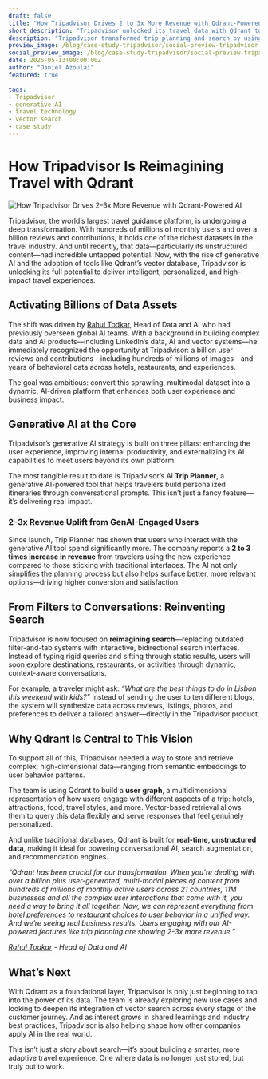 ```yaml
---
draft: false
title: "How Tripadvisor Drives 2 to 3x More Revenue with Qdrant-Powered AI"
short_description: "Tripadvisor unlocked its travel data with Qdrant to deliver personalized AI experiences."
description: "Tripadvisor transformed trip planning and search by using Qdrant to index over a billion user-generated reviews and images. Learn how this powered AI features that boost revenue 2 to 3x for engaged users."
preview_image: /blog/case-study-tripadvisor/social-preview-tripadvisor.jpg
social_preview_image: /blog/case-study-tripadvisor/social-preview-tripadvisor.jpg
date: 2025-05-13T00:00:00Z
author: "Daniel Azoulai"
featured: true

tags:
- Tripadvisor
- generative AI
- travel technology
- vector search
- case study
---
```


# How Tripadvisor Is Reimagining Travel with Qdrant

![How Tripadvisor Drives 2–3x More Revenue with Qdrant-Powered AI](/blog/case-study-tripadvisor/case-study-tripadvisor-summary-dark.jpg)

Tripadvisor, the world’s largest travel guidance platform, is undergoing a deep transformation. With hundreds of millions of monthly users and over a billion reviews and contributions, it holds one of the richest datasets in the travel industry. And until recently, that data—particularly its unstructured content—had incredible  untapped potential. Now, with the rise of generative AI and the adoption of tools like Qdrant’s vector database, Tripadvisor is unlocking its full potential to deliver intelligent, personalized, and high-impact travel experiences.

## Activating Billions of Data Assets

The shift was driven by [Rahul Todkar](https://www.linkedin.com/in/rahultodkar/), Head of Data and AI who had previously overseen global AI teams. With a background in building complex data and AI products—including LinkedIn’s data, AI and vector systems—he immediately recognized the opportunity at Tripadvisor: a billion user reviews and contributions \- including hundreds of millions of images \- and years of behavioral data across hotels, restaurants, and experiences.

The goal was ambitious: convert this sprawling, multimodal dataset into a dynamic, AI-driven platform that enhances both user experience and business impact.

## Generative AI at the Core

Tripadvisor’s generative AI strategy is built on three pillars: enhancing the user experience, improving internal productivity, and externalizing its AI capabilities to meet users beyond its own platform.

The most tangible result to date is Tripadvisor’s AI **Trip Planner**, a generative AI-powered tool that helps travelers build personalized itineraries through conversational prompts. This isn’t just a fancy feature—it’s delivering real impact.

### 2–3x Revenue Uplift from GenAI-Engaged Users

Since launch, Trip Planner has shown that users who interact with the generative AI tool spend significantly more. The company reports a **2 to 3 times increase in revenue** from travelers using the new experience compared to those sticking with traditional interfaces. The AI not only simplifies the planning process but also helps surface better, more relevant options—driving higher conversion and satisfaction.

## From Filters to Conversations: Reinventing Search

Tripadvisor is now focused on **reimagining search**—replacing outdated filter-and-tab systems with interactive, bidirectional search interfaces. Instead of typing rigid queries and sifting through static results, users will soon explore destinations, restaurants, or activities through dynamic, context-aware conversations.

For example, a traveler might ask: *“What are the best things to do in Lisbon this weekend with kids?”* Instead of sending the user to ten different blogs, the system will synthesize data across reviews, listings, photos, and preferences to deliver a tailored answer—directly in the Tripadvisor product.

## Why Qdrant Is Central to This Vision

To support all of this, Tripadvisor needed a way to store and retrieve complex, high-dimensional data—ranging from semantic embeddings to user behavior patterns. 

The team is using Qdrant to build a **user graph**, a multidimensional representation of how users engage with different aspects of a trip: hotels, attractions, food, travel styles, and more. Vector-based retrieval allows them to query this data flexibly and serve responses that feel genuinely personalized.

And unlike traditional databases, Qdrant is built for **real-time, unstructured data**, making it ideal for powering conversational AI, search augmentation, and recommendation engines.

*“Qdrant has been crucial for our transformation. When you're dealing with over a billion plus user-generated, multi-modal pieces of content from hundreds of millions of monthly active users across 21 countries, 11M businesses and all the complex user interactions that come with it, you need a way to bring it all together. Now, we can represent everything from hotel preferences to restaurant choices to user behavior in a unified way. And we’re seeing real business results. Users engaging with our AI-powered features like trip planning are showing 2-3x more revenue.”*

[*Rahul Todkar*](https://www.linkedin.com/in/rahultodkar) *\- Head of Data and AI*

## What’s Next

With Qdrant as a foundational layer, Tripadvisor is only just beginning to tap into the power of its data. The team is already exploring new use cases and looking to deepen its integration of vector search across every stage of the customer journey. And as interest grows in shared learnings and industry best practices, Tripadvisor is also helping shape how other companies apply AI in the real world.

This isn’t just a story about search—it’s about building a smarter, more adaptive travel experience. One where data is no longer just stored, but truly put to work.